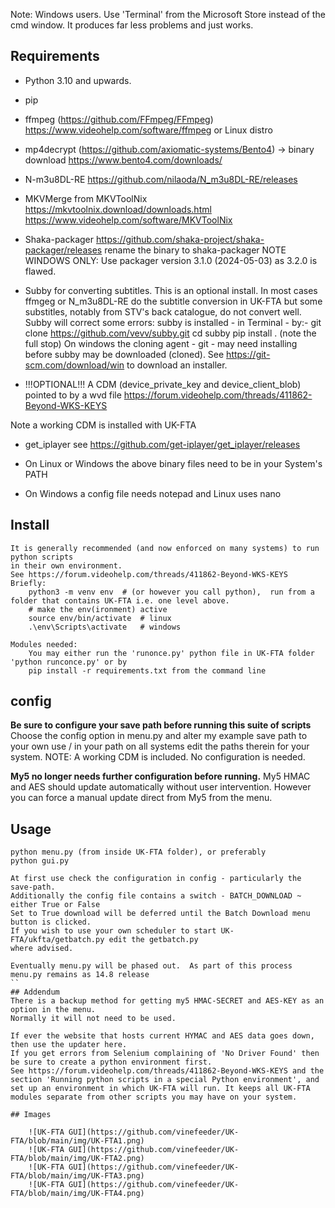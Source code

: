 Note: Windows users. Use 'Terminal' from the Microsoft Store instead of the cmd window. It produces far less problems and just works.
## Requirements
* Python 3.10 and upwards.
* pip
* ffmpeg (https://github.com/FFmpeg/FFmpeg) https://www.videohelp.com/software/ffmpeg  or Linux distro
* mp4decrypt (https://github.com/axiomatic-systems/Bento4) -> binary download https://www.bento4.com/downloads/
* N-m3u8DL-RE https://github.com/nilaoda/N_m3u8DL-RE/releases
* MKVMerge from MKVToolNix  https://mkvtoolnix.download/downloads.html  https://www.videohelp.com/software/MKVToolNix
* Shaka-packager  https://github.com/shaka-project/shaka-packager/releases  rename the binary to shaka-packager 
NOTE WINDOWS ONLY: Use packager version 3.1.0 (2024-05-03) as 3.2.0 is flawed.

* Subby for converting subtitles. This is an optional install. 
In most cases ffmgeg or N_m3u8DL-RE do the subtitle conversion in UK-FTA 
but some substitles, notably from STV's back catalogue, do not convert well.
Subby will correct some errors:
subby is installed - in Terminal -  by:-
	git clone https://github.com/vevv/subby.git
	cd subby
	pip install .    (note the full stop)
On windows the cloning agent - git - may need installing before subby may be downloaded (cloned).
See https://git-scm.com/download/win to download an installer.

* !!!OPTIONAL!!! A CDM (device_private_key and device_client_blob) pointed to by a wvd file https://forum.videohelp.com/threads/411862-Beyond-WKS-KEYS

Note a working CDM is installed with UK-FTA
* get_iplayer see https://github.com/get-iplayer/get_iplayer/releases

* On Linux or  Windows the above binary files need to be in your System's PATH
* On Windows a config file needs notepad and Linux uses nano


##  Install
```
It is generally recommended (and now enforced on many systems) to run python scripts
in their own environment.
See https://forum.videohelp.com/threads/411862-Beyond-WKS-KEYS
Briefly:
    python3 -m venv env  # (or however you call python),  run from a folder that contains UK-FTA i.e. one level above.
    # make the env(ironment) active
    source env/bin/activate  # linux
    .\env\Scripts\activate   # windows

Modules needed:
    You may either run the 'runonce.py' python file in UK-FTA folder 'python runconce.py' or by
    pip install -r requirements.txt from the command line
```
## config
**Be sure to configure your save path before running this suite of scripts**
Choose the config option in menu.py and alter my example save path to your own use / in your path on all systems
edit the paths therein for your system.
NOTE: A working CDM is included. No configuration is needed.

**My5 no longer needs further configuration before running.**
My5 HMAC and AES should update automatically without user intervention.
However you can force a manual update direct from My5 from the menu.


## Usage

```
python menu.py (from inside UK-FTA folder), or preferably
python gui.py

At first use check the configuration in config - particularly the save-path.
Additionally the config file contains a switch - BATCH_DOWNLOAD ~ either True or False
Set to True download will be deferred until the Batch Download menu button is clicked.
If you wish to use your own scheduler to start UK-FTA/ukfta/getbatch.py edit the getbatch.py 
where advised.

Eventually menu.py will be phased out.  As part of this process menu.py remains as 14.8 release
``
## Addendum
There is a backup method for getting my5 HMAC-SECRET and AES-KEY as an option in the menu. 
Normally it will not need to be used.

If ever the website that hosts current HYMAC and AES data goes down, then use the updater here.
If you get errors from Selenium complaining of 'No Driver Found' then be sure to create a python environment first.
See https://forum.videohelp.com/threads/411862-Beyond-WKS-KEYS and the section 'Running python scripts in a special Python environment', and set up an environment in which UK-FTA will run. It keeps all UK-FTA modules separate from other scripts you may have on your system.

## Images

    ![UK-FTA GUI](https://github.com/vinefeeder/UK-FTA/blob/main/img/UK-FTA1.png)
    ![UK-FTA GUI](https://github.com/vinefeeder/UK-FTA/blob/main/img/UK-FTA2.png)
    ![UK-FTA GUI](https://github.com/vinefeeder/UK-FTA/blob/main/img/UK-FTA3.png)
    ![UK-FTA GUI](https://github.com/vinefeeder/UK-FTA/blob/main/img/UK-FTA4.png)
